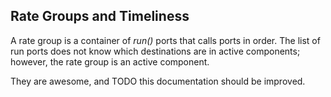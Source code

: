 ## Rate Groups and Timeliness

A rate group is a container of *run()* ports that calls ports in order.
The list of run ports does not know which destinations are in active
components; however, the rate group is an active component.

They are awesome, and TODO this documentation should be improved.
